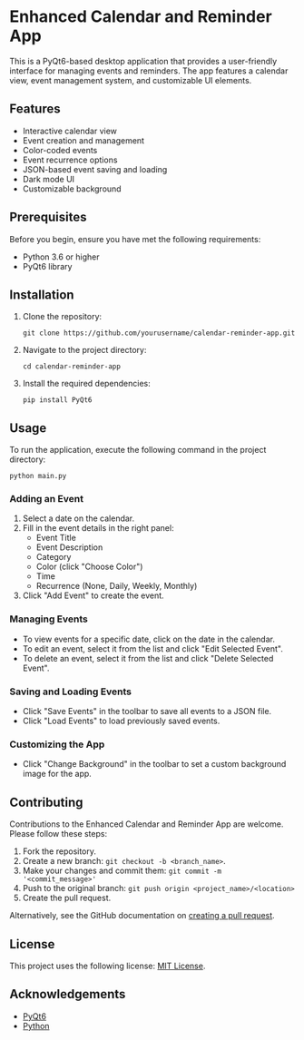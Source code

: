 # Enhanced Calendar and Reminder App

This is a PyQt6-based desktop application that provides a user-friendly interface for managing events and reminders. The app features a calendar view, event management system, and customizable UI elements.

## Features

- Interactive calendar view
- Event creation and management
- Color-coded events
- Event recurrence options
- JSON-based event saving and loading
- Dark mode UI
- Customizable background

## Prerequisites

Before you begin, ensure you have met the following requirements:

- Python 3.6 or higher
- PyQt6 library

## Installation

1. Clone the repository:
   ```
   git clone https://github.com/yourusername/calendar-reminder-app.git
   ```

2. Navigate to the project directory:
   ```
   cd calendar-reminder-app
   ```

3. Install the required dependencies:
   ```
   pip install PyQt6
   ```

## Usage

To run the application, execute the following command in the project directory:

```
python main.py
```

### Adding an Event

1. Select a date on the calendar.
2. Fill in the event details in the right panel:
   - Event Title
   - Event Description
   - Category
   - Color (click "Choose Color")
   - Time
   - Recurrence (None, Daily, Weekly, Monthly)
3. Click "Add Event" to create the event.

### Managing Events

- To view events for a specific date, click on the date in the calendar.
- To edit an event, select it from the list and click "Edit Selected Event".
- To delete an event, select it from the list and click "Delete Selected Event".

### Saving and Loading Events

- Click "Save Events" in the toolbar to save all events to a JSON file.
- Click "Load Events" to load previously saved events.

### Customizing the App

- Click "Change Background" in the toolbar to set a custom background image for the app.

## Contributing

Contributions to the Enhanced Calendar and Reminder App are welcome. Please follow these steps:

1. Fork the repository.
2. Create a new branch: `git checkout -b <branch_name>`.
3. Make your changes and commit them: `git commit -m '<commit_message>'`
4. Push to the original branch: `git push origin <project_name>/<location>`
5. Create the pull request.

Alternatively, see the GitHub documentation on [creating a pull request](https://help.github.com/articles/creating-a-pull-request/).

## License

This project uses the following license: [MIT License](LICENSE).

## Acknowledgements

- [PyQt6](https://www.riverbankcomputing.com/software/pyqt/)
- [Python](https://www.python.org/)
